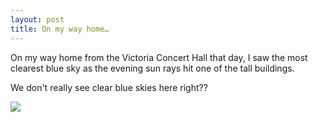 ```yaml
---
layout: post
title: On my way home…
---
```


On my way home from the Victoria Concert Hall that day, I saw the most clearest blue sky as the evening sun rays hit one of the tall buildings.

We don't really see clear blue skies here right??

![](http://static.flickr.com/75/179691059_1e08ac8d37.jpg)
